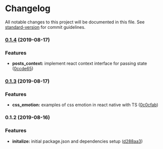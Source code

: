 # Changelog

All notable changes to this project will be documented in this file. See [standard-version](https://github.com/conventional-changelog/standard-version) for commit guidelines.

### [0.1.4](https://github.com/darylwalsh/react-native-emotion-blog-blpc/compare/v0.1.3...v0.1.4) (2019-08-17)


### Features

* **posts_context:** implement react context interface for passing state ([0ccde65](https://github.com/darylwalsh/react-native-emotion-blog-blpc/commit/0ccde65))

### [0.1.3](https://github.com/darylwalsh/react-native-emotion-blog-blpc/compare/v0.1.2...v0.1.3) (2019-08-17)


### Features

* **css_emotion:** examples of css emotion in react native with TS ([0c0cfab](https://github.com/darylwalsh/react-native-emotion-blog-blpc/commit/0c0cfab))

### 0.1.2 (2019-08-16)


### Features

* **initalize:** initial package.json and dependencies setup ([d288aa3](https://github.com/darylwalsh/react-native-emotion-blog-blpc/commit/d288aa3))
